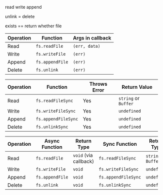 read 
write 
append

unlink = delete 

exists == return whether file 


| Operation | Function        | Args in callback |
| --------- | --------------- | ---------------- |
| Read      | `fs.readFile`   | `(err, data)`    |
| Write     | `fs.writeFile`  | `(err)`          |
| Append    | `fs.appendFile` | `(err)`          |
| Delete    | `fs.unlink`     | `(err)`          |


| Operation | Function            | Throws Error | Return Value         |
| --------- | ------------------- | ------------ | -------------------- |
| Read      | `fs.readFileSync`   | Yes          | `string` or `Buffer` |
| Write     | `fs.writeFileSync`  | Yes          | `undefined`          |
| Append    | `fs.appendFileSync` | Yes          | `undefined`          |
| Delete    | `fs.unlinkSync`     | Yes          | `undefined`          |



| Operation | Async Function  | Return Type           | Sync Function       | Return Type         |
| --------- | --------------- | --------------------- | ------------------- | ------------------- |
| Read      | `fs.readFile`   | `void` (via callback) | `fs.readFileSync`   | `string` / `Buffer` |
| Write     | `fs.writeFile`  | `void`                | `fs.writeFileSync`  | `undefined`         |
| Append    | `fs.appendFile` | `void`                | `fs.appendFileSync` | `undefined`         |
| Delete    | `fs.unlink`     | `void`                | `fs.unlinkSync`     | `undefined`         |

